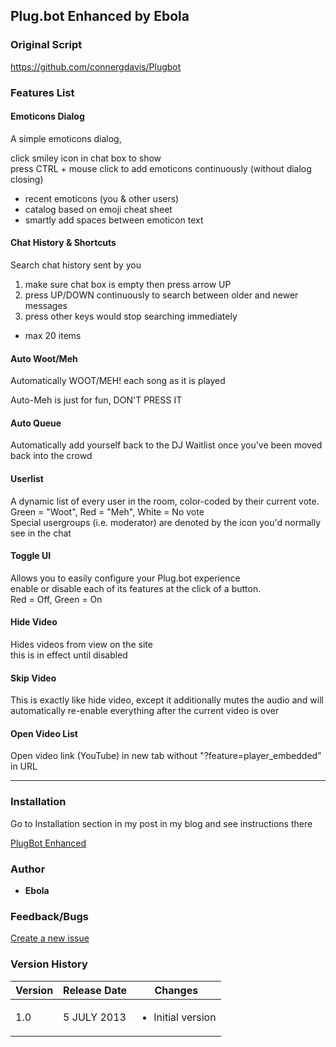 ## Plug.bot Enhanced by Ebola

### Original Script
<a href="https://github.com/connergdavis/Plugbot" target="_blank">https://github.com/connergdavis/Plugbot</a>

### Features List
#### Emoticons Dialog
A simple emoticons dialog,<br>

click smiley icon in chat box to show <br>
press CTRL + mouse click to add emoticons continuously
	(without dialog closing) <br>

- recent emoticons (you & other users)
- catalog based on emoji cheat sheet
- smartly add spaces between emoticon text

#### Chat History & Shortcuts
Search chat history sent by you<br>

1. make sure chat box is empty then press arrow UP<br>
2. press UP/DOWN continuously to search between
			older and newer messages
3. press other keys would stop searching immediately

- max 20 items

#### Auto Woot/Meh
Automatically WOOT/MEH! each song as it is played

Auto-Meh is just for fun, DON'T PRESS IT

#### Auto Queue
Automatically add yourself back to the DJ Waitlist
	once you've been moved back into the crowd

#### Userlist
A dynamic list of every user in the room,
	color-coded by their current vote. <br>
Green = "Woot", Red = "Meh", White = No vote <br>
Special usergroups (i.e. moderator) are denoted by the icon you'd normally see in the chat

#### Toggle UI
Allows you to easily configure your Plug.bot experience <br>
enable or disable each of its features at the click of a button. <br>
Red = Off, Green = On

#### Hide Video
Hides videos from view on the site <br>
this is in effect until disabled

#### Skip Video
This is exactly like hide video,
	except it additionally mutes the audio and will automatically re-enable
	everything after the current video is over

#### Open Video List
Open video link (YouTube) in new tab
	without "?feature=player_embedded" in URL

-----

### Installation
Go to Installation section in my post in my blog and
	see instructions there

<a href="http://ebola777.pixnet.net/blog/post/48002738" target="_blank">PlugBot Enhanced</a>

### Author
+ <strong>Ebola</strong>

### Feedback/Bugs
<a href="https://github.com/ebola777/Plugbot-Enhanced-by-Ebola/issues">Create a new issue</a>

### Version History
Version | Release Date | Changes
--------|--------------|--------
1.0 | 5 JULY 2013 | <ul><li>Initial version</li></ul>
